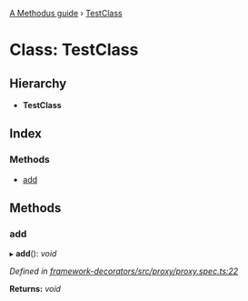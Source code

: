 [A Methodus guide](../README.md) › [TestClass](modules/framework/decorators/testclass.md)

# Class: TestClass

## Hierarchy

* **TestClass**

## Index

### Methods

* [add](modules/framework/decorators/testclass.md#add)

## Methods

###  add

▸ **add**(): *void*

*Defined in [framework-decorators/src/proxy/proxy.spec.ts:22](modules/framework/decorators/https://github.com/nodulusteam/methodus.dev/blob/9fa5503/modules/framework/framework-decorators/src/proxy/proxy.spec.ts#L22)*

**Returns:** *void*
